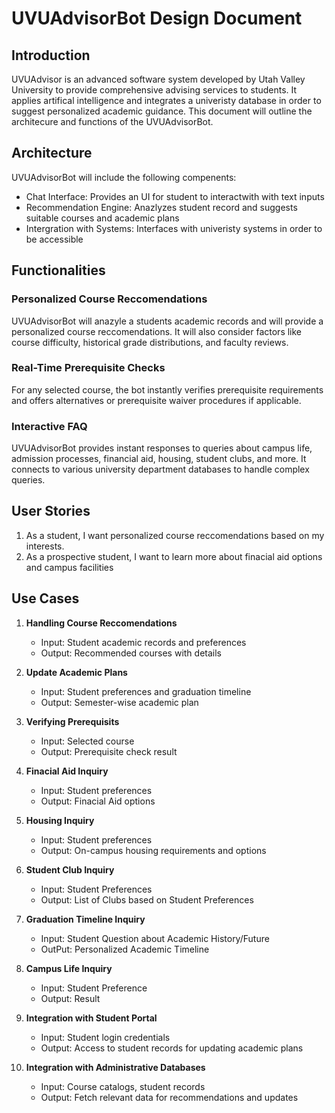 # UVUAdvisorBot Design Document
## Introduction
 UVUAdvisor is an advanced software system developed by Utah Valley University to provide comprehensive advising services to students. It applies artifical intelligence and integrates a univeristy database in order to suggest personalized academic guidance. This document will outline the architecure and functions of the UVUAdvisorBot.

 ## Architecture
 UVUAdvisorBot will include the following compenents:
 - Chat Interface: Provides an UI for student to interactwith with text inputs
 - Recommendation Engine: Anazlyzes student record and suggests suitable courses and academic plans
 - Intergration with Systems: Interfaces with univeristy systems in order to be accessible



## Functionalities
### Personalized Course Reccomendations
UVUAdvisorBot will anazyle a students academic records and will provide a personalized course reccomendations. It will also consider factors like course difficulty, historical grade distributions, and faculty reviews. 

### Real-Time Prerequisite Checks
For any selected course, the bot instantly verifies prerequisite requirements and offers alternatives or prerequisite waiver procedures if applicable.

### Interactive FAQ
UVUAdvisorBot provides instant responses to queries about campus life, admission processes, financial aid, housing, student clubs, and more. It connects to various university department databases to handle complex queries.

## User Stories
1. As a student, I want personalized course reccomendations based on my interests.
2. As a prospective student, I want to learn more about finacial aid options and campus facilities

## Use Cases

1. **Handling Course Reccomendations**
    - Input: Student academic records and preferences
    - Output: Recommended courses with details

2. **Update Academic Plans**
    - Input: Student preferences and graduation timeline
    - Output: Semester-wise academic plan

3. **Verifying Prerequisits**
    - Input: Selected course
    - Output: Prerequisite check result

4. **Finacial Aid Inquiry**
    - Input: Student preferences
    - Output: Finacial Aid options

5. **Housing Inquiry**
    - Input: Student preferences
    - Output: On-campus housing requirements and options

6. **Student Club Inquiry**
    - Input: Student Preferences
    - Output: List of Clubs based on Student Preferences

7. **Graduation Timeline Inquiry**
    - Input: Student Question about Academic History/Future
    - OutPut: Personalized Academic Timeline

8. **Campus Life Inquiry**
    - Input: Student Preference
    - Output: Result 

9. **Integration with Student Portal**
    - Input: Student login credentials
    - Output: Access to student records for updating academic plans

10. **Integration with Administrative Databases**
    - Input: Course catalogs, student records
    - Output: Fetch relevant data for recommendations and updates





